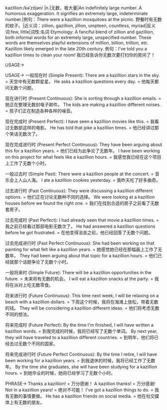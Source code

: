 kazillion:/kəˈzɪljən/
|n.|无数，极大量|An indefinitely large number.  A humorous exaggeration. It signifies an extremely large, indeterminate number.|例句：There were a kazillion mosquitoes at the picnic. 野餐时有无数的蚊子。|近义词：zillion, gazillion, jillion, umpteen, countless, myriad|反义词:few, little|词性:名词
Etymology:  A fanciful blend of zillion and gazillion, both informal words for an extremely large, unspecified number.  These words are themselves playful extensions of million, billion, trillion, etc.  Kazillion likely emerged in the late 20th century.
例句：I've told you a kazillion times to clean your room! 我已经告诉你无数次要打扫你的房间了！


USAGE->

USAGE->
一般现在时 (Simple Present):
There are a kazillion stars in the sky. = 天空中有无数颗星星。
He asks a kazillion questions every day. = 他每天都问无数个问题。

现在进行时 (Present Continuous):
She is sorting through a kazillion emails. = 她正在整理无数封电子邮件。
The kids are making a kazillion different noises. = 孩子们正在制造各种各样的噪音。

现在完成时 (Present Perfect):
I have seen a kazillion movies like this. = 我看过无数部这样的电影。
He has told that joke a kazillion times. = 他已经讲过那个笑话无数次了。

现在完成进行时 (Present Perfect Continuous):
They have been arguing about this for a kazillion years. = 他们已经为此争论了无数年。
I have been working on this project for what feels like a kazillion hours. = 我感觉我已经在这个项目上工作了无数个小时。

一般过去时 (Simple Past):
There were a kazillion people at the concert. = 音乐会上人山人海。
I ate a kazillion cookies yesterday. = 我昨天吃了好多曲奇。


过去进行时 (Past Continuous):
They were discussing a kazillion different options. = 他们正在讨论无数种不同的选择。
We were looking at a kazillion houses before we found the right one. = 我们在找到合适的房子之前看了无数套房子。


过去完成时 (Past Perfect):
I had already seen that movie a kazillion times. = 我之前已经看过那部电影无数次了。
He had answered a kazillion questions before he got frustrated. = 在他变得沮丧之前，他已经回答了无数个问题。


过去完成进行时 (Past Perfect Continuous):
She had been working on that painting for what felt like a kazillion years. = 她感觉她已经在那幅画上工作了无数年。
They had been arguing about that topic for a kazillion hours. = 他们已经就那个话题争论了无数个小时。


一般将来时 (Simple Future):
There will be a kazillion opportunities in the future. = 未来将有无数的机会。
I will eat a kazillion snacks at the party. = 我将在派对上吃无数零食。


将来进行时 (Future Continuous):
This time next week, I will be relaxing on a beach with a kazillion dollars. = 下周这个时候，我将在海滩上放松，带着无数的钱。
They will be considering a kazillion different ideas. = 他们将考虑无数不同的想法。


将来完成时 (Future Perfect):
By the time I'm finished, I will have written a kazillion words. = 到我完成的时候，我将已经写了无数个单词。
By next year, they will have traveled to a kazillion different countries. = 到明年，他们将已经去过无数个不同的国家。


将来完成进行时 (Future Perfect Continuous):
By the time I retire, I will have been working for a kazillion years. = 到我退休的时候，我将已经工作了无数年。
By the time she graduates, she will have been studying for a kazillion hours. = 到她毕业的时候，她将已经学习了无数个小时。



PHRASE->
Thanks a kazillion! = 万分感谢！
A kazillion thanks! = 万分感谢!
Not in a kazillion years! = 绝对不可能！
I've got a kazillion things to do. = 我有无数的事情要做。
He has a kazillion friends on social media. = 他在社交媒体上有无数的朋友。


